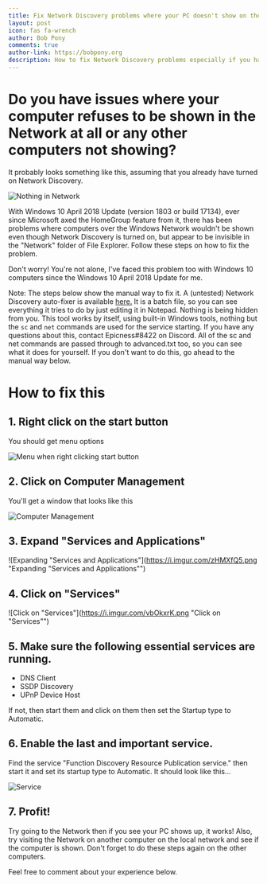 ```yaml
---
title: Fix Network Discovery problems where your PC doesn't show on the network
layout: post
icon: fas fa-wrench
author: Bob Pony
comments: true
author-link: https://bobpony.org
description: How to fix Network Discovery problems especially if you have Windows 10
---
```

# Do you have issues where your computer refuses to be shown in the Network at all or any other computers not showing?
It probably looks something like this, assuming that you already have turned on Network Discovery.

![Nothing in Network](https://i.imgur.com/MujwP83.png "PCs not showing in the network.")

With Windows 10 April 2018 Update (version 1803 or build 17134), ever since Microsoft axed the HomeGroup feature from it, there has been problems where computers over the Windows Network wouldn't be shown even though Network Discovery is turned on, but appear to be invisible in the "Network" folder of File Explorer. Follow these steps on how to fix the problem.

Don't worry! You're not alone, I've faced this problem too with Windows 10 computers since the Windows 10 April 2018 Update for me.

Note: The steps below show the manual way to fix it. A (untested) Network Discovery auto-fixer is available [here.](https://mega.nz/#!yP5j0Zhb!k5ZO9bhHsHlSaO1pL-z0zQEBjNgrU_ukEpMuNlGwWso)
It is a batch file, so you can see everything it tries to do by just editing it in Notepad. Nothing is being hidden from you. This tool works by itself, using built-in Windows tools, nothing but the `sc` and `net` commands are used for the service starting.
If you have any questions about this, contact Epicness#8422 on Discord.
All of the sc and net commands are passed through to advanced.txt too, so you can see what it does for yourself.
If you don't want to do this, go ahead to the manual way below.

# How to fix this

## 1. Right click on the start button
You should get menu options

![Menu when right clicking start button](https://i.imgur.com/Vk2XSj1.png "Right clicking on the start button")
## 2. Click on Computer Management
You'll get a window that looks like this

![Computer Management](https://i.imgur.com/siJ9inL.png "Computer Management")
## 3. Expand "Services and Applications"

![Expanding "Services and Applications"](https://i.imgur.com/zHMXfQ5.png "Expanding "Services and Applications"")
## 4. Click on "Services"

![Click on "Services"](https://i.imgur.com/vbOkxrK.png "Click on "Services"")
## 5. Make sure the following essential services are running.
- DNS Client
- SSDP Discovery
- UPnP Device Host

If not, then start them and click on them then set the Startup type to Automatic.

## 6. Enable the last and important service.

Find the service "Function Discovery Resource Publication service." then start it and set its startup type to Automatic. It should look like this...

![Service](https://i.imgur.com/JTqL3sO.png "Function Discovery Resource Publication service.")

## 7. Profit!

Try going to the Network then if you see your PC shows up, it works! Also, try visiting the Network on another computer on the local network and see if the computer is shown. Don't forget to do these steps again on the other computers.

Feel free to comment about your experience below.
